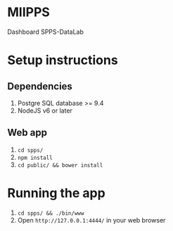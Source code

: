 # MIIPPS
Dashboard SPPS-DataLab

# Setup instructions
## Dependencies 
1. Postgre SQL database >= 9.4 
2. NodeJS v6 or later 

## Web app
1. `cd spps/`
2. `npm install`
3. `cd public/ && bower install`

# Running the app
1. `cd spps/ && ./bin/www`
2. Open `http://127.0.0.1:4444/` in your web browser
